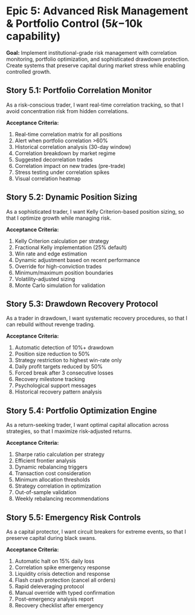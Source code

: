 # Epic 5: Advanced Risk Management & Portfolio Control ($5k-$10k capability)

**Goal:** Implement institutional-grade risk management with correlation monitoring, portfolio optimization, and sophisticated drawdown protection. Create systems that preserve capital during market stress while enabling controlled growth.

## Story 5.1: Portfolio Correlation Monitor
As a risk-conscious trader,
I want real-time correlation tracking,
so that I avoid concentration risk from hidden correlations.

**Acceptance Criteria:**
1. Real-time correlation matrix for all positions
2. Alert when portfolio correlation >60%
3. Historical correlation analysis (30-day window)
4. Correlation breakdown by market regime
5. Suggested decorrelation trades
6. Correlation impact on new trades (pre-trade)
7. Stress testing under correlation spikes
8. Visual correlation heatmap

## Story 5.2: Dynamic Position Sizing
As a sophisticated trader,
I want Kelly Criterion-based position sizing,
so that I optimize growth while managing risk.

**Acceptance Criteria:**
1. Kelly Criterion calculation per strategy
2. Fractional Kelly implementation (25% default)
3. Win rate and edge estimation
4. Dynamic adjustment based on recent performance
5. Override for high-conviction trades
6. Minimum/maximum position boundaries
7. Volatility-adjusted sizing
8. Monte Carlo simulation for validation

## Story 5.3: Drawdown Recovery Protocol
As a trader in drawdown,
I want systematic recovery procedures,
so that I can rebuild without revenge trading.

**Acceptance Criteria:**
1. Automatic detection of 10%+ drawdown
2. Position size reduction to 50%
3. Strategy restriction to highest win-rate only
4. Daily profit targets reduced by 50%
5. Forced break after 3 consecutive losses
6. Recovery milestone tracking
7. Psychological support messages
8. Historical recovery pattern analysis

## Story 5.4: Portfolio Optimization Engine
As a return-seeking trader,
I want optimal capital allocation across strategies,
so that I maximize risk-adjusted returns.

**Acceptance Criteria:**
1. Sharpe ratio calculation per strategy
2. Efficient frontier analysis
3. Dynamic rebalancing triggers
4. Transaction cost consideration
5. Minimum allocation thresholds
6. Strategy correlation in optimization
7. Out-of-sample validation
8. Weekly rebalancing recommendations

## Story 5.5: Emergency Risk Controls
As a capital protector,
I want circuit breakers for extreme events,
so that I preserve capital during black swans.

**Acceptance Criteria:**
1. Automatic halt on 15% daily loss
2. Correlation spike emergency response
3. Liquidity crisis detection and response
4. Flash crash protection (cancel all orders)
5. Rapid deleveraging protocol
6. Manual override with typed confirmation
7. Post-emergency analysis report
8. Recovery checklist after emergency
